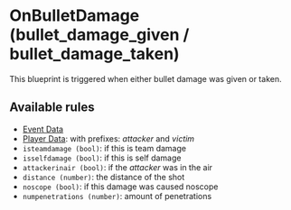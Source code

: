 # OnBulletDamage (bullet_damage_given / bullet_damage_taken)

This blueprint is triggered when either bullet damage was given or taken.

## Available rules

- [Event Data](GlobalEventData.md)
- [Player Data](GlobalPlayerData.md): with prefixes: *attacker* and *victim*
- `isteamdamage (bool)`: if this is team damage
- `isselfdamage (bool)`: if this is self damage
- `attackerinair (bool)`: if the *attacker* was in the air
- `distance (number)`: the distance of the shot
- `noscope (bool)`: if this damage was caused noscope
- `numpenetrations (number)`: amount of penetrations
